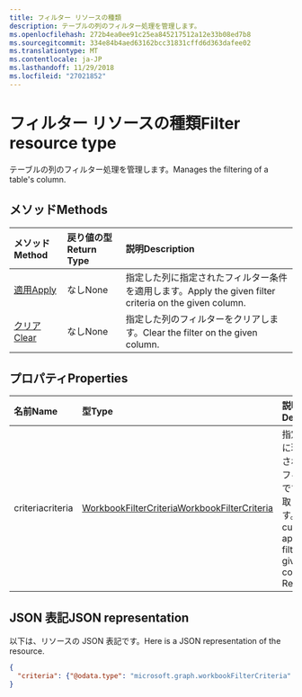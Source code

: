 ```yaml
---
title: フィルター リソースの種類
description: テーブルの列のフィルター処理を管理します。
ms.openlocfilehash: 272b4ea0ee91c25ea845217512a12e33b08ed7b8
ms.sourcegitcommit: 334e84b4aed63162bcc31831cffd6d363dafee02
ms.translationtype: MT
ms.contentlocale: ja-JP
ms.lasthandoff: 11/29/2018
ms.locfileid: "27021852"
---
```

# <a name="filter-resource-type"></a><span data-ttu-id="1260b-103">フィルター リソースの種類</span><span class="sxs-lookup"><span data-stu-id="1260b-103">Filter resource type</span></span>

<span data-ttu-id="1260b-104">テーブルの列のフィルター処理を管理します。</span><span class="sxs-lookup"><span data-stu-id="1260b-104">Manages the filtering of a table's column.</span></span>


## <a name="methods"></a><span data-ttu-id="1260b-105">メソッド</span><span class="sxs-lookup"><span data-stu-id="1260b-105">Methods</span></span>

| <span data-ttu-id="1260b-106">メソッド</span><span class="sxs-lookup"><span data-stu-id="1260b-106">Method</span></span>           | <span data-ttu-id="1260b-107">戻り値の型</span><span class="sxs-lookup"><span data-stu-id="1260b-107">Return Type</span></span>    |<span data-ttu-id="1260b-108">説明</span><span class="sxs-lookup"><span data-stu-id="1260b-108">Description</span></span>|
|:---------------|:--------|:----------|
|[<span data-ttu-id="1260b-109">適用</span><span class="sxs-lookup"><span data-stu-id="1260b-109">Apply</span></span>](../api/filter-apply.md)|<span data-ttu-id="1260b-110">なし</span><span class="sxs-lookup"><span data-stu-id="1260b-110">None</span></span>|<span data-ttu-id="1260b-111">指定した列に指定されたフィルター条件を適用します。</span><span class="sxs-lookup"><span data-stu-id="1260b-111">Apply the given filter criteria on the given column.</span></span>|
|[<span data-ttu-id="1260b-112">クリア</span><span class="sxs-lookup"><span data-stu-id="1260b-112">Clear</span></span>](../api/filter-clear.md)|<span data-ttu-id="1260b-113">なし</span><span class="sxs-lookup"><span data-stu-id="1260b-113">None</span></span>|<span data-ttu-id="1260b-114">指定した列のフィルターをクリアします。</span><span class="sxs-lookup"><span data-stu-id="1260b-114">Clear the filter on the given column.</span></span>|

## <a name="properties"></a><span data-ttu-id="1260b-115">プロパティ</span><span class="sxs-lookup"><span data-stu-id="1260b-115">Properties</span></span>

| <span data-ttu-id="1260b-116">名前</span><span class="sxs-lookup"><span data-stu-id="1260b-116">Name</span></span> | <span data-ttu-id="1260b-117">型</span><span class="sxs-lookup"><span data-stu-id="1260b-117">Type</span></span>   |<span data-ttu-id="1260b-118">説明</span><span class="sxs-lookup"><span data-stu-id="1260b-118">Description</span></span>|
|:---------------|:--------|:----------|
|<span data-ttu-id="1260b-119">criteria</span><span class="sxs-lookup"><span data-stu-id="1260b-119">criteria</span></span>|[<span data-ttu-id="1260b-120">WorkbookFilterCriteria</span><span class="sxs-lookup"><span data-stu-id="1260b-120">WorkbookFilterCriteria</span></span>](filtercriteria.md)|<span data-ttu-id="1260b-p101">指定した列に現在適用されているフィルターです。読み取り専用です。</span><span class="sxs-lookup"><span data-stu-id="1260b-p101">The currently applied filter on the given column. Read-only.</span></span>|

## <a name="json-representation"></a><span data-ttu-id="1260b-123">JSON 表記</span><span class="sxs-lookup"><span data-stu-id="1260b-123">JSON representation</span></span>

<span data-ttu-id="1260b-124">以下は、リソースの JSON 表記です。</span><span class="sxs-lookup"><span data-stu-id="1260b-124">Here is a JSON representation of the resource.</span></span>

<!-- {
  "blockType": "resource",
  "baseType": "microsoft.graph.entity",
  "optionalProperties": [

  ],
  "@odata.type": "microsoft.graph.workbookFilter"
}-->

```json
{
  "criteria": {"@odata.type": "microsoft.graph.workbookFilterCriteria" }
}
```

<!-- uuid: 8fcb5dbc-d5aa-4681-8e31-b001d5168d79
2015-10-25 14:57:30 UTC -->
<!-- {
  "type": "#page.annotation",
  "description": "Filter resource",
  "keywords": "",
  "section": "documentation",
  "tocPath": ""
}-->